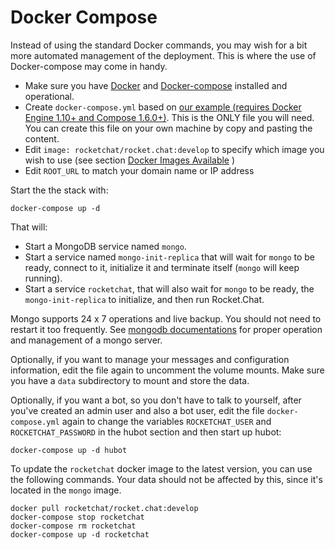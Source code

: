 # Docker Compose

Instead of using the standard Docker commands, you may wish for a bit more automated management of the deployment. This is where the use of Docker-compose may come in handy.

- Make sure you have [Docker](https://docs.docker.com/engine/installation/) and [Docker-compose](https://docs.docker.com/compose/install/) installed and operational.
- Create `docker-compose.yml` based on [our example (requires Docker Engine 1.10+ and Compose 1.6.0+)](https://raw.githubusercontent.com/RocketChat/Rocket.Chat/develop/docker-compose.yml).  This is the ONLY file you will need.  You can create this file on your own machine by copy and pasting the content.
- Edit `image: rocketchat/rocket.chat:develop` to specify which image you wish to use (see section [Docker Images Available](../available-images/) )
- Edit `ROOT_URL` to match your domain name or IP address

Start the the stack with:

```
docker-compose up -d
```

That will:

* Start a MongoDB service named `mongo`.
* Start a service named `mongo-init-replica` that will wait for `mongo` to be ready, connect to it, initialize it and terminate itself (`mongo` will keep running).
* Start a service `rocketchat`, that will also wait for `mongo` to be ready, the `mongo-init-replica` to initialize, and then run Rocket.Chat.

Mongo supports 24 x 7 operations and live backup.  You should not need to restart it too frequently.  See  [mongodb documentations](https://docs.mongodb.org/manual/) for proper operation and management of a mongo server.

Optionally, if you want to manage your messages and configuration information, edit the file again to uncomment the volume mounts. Make sure you have a `data` subdirectory to mount and store the data.

Optionally, if you want a bot, so you don't have to talk to yourself, after you've created an admin user and also a bot user, edit the file `docker-compose.yml` again to change the variables `ROCKETCHAT_USER` and `ROCKETCHAT_PASSWORD` in the hubot section and then start up hubot:

```
docker-compose up -d hubot
```

To update the `rocketchat` docker image to the latest version, you can use the following commands. Your data should not be affected by this, since it's located in the `mongo` image.

```
docker pull rocketchat/rocket.chat:develop
docker-compose stop rocketchat
docker-compose rm rocketchat
docker-compose up -d rocketchat
```
